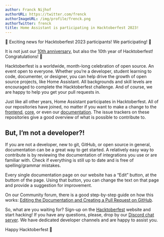 ```yaml
---
author: Franck Nijhof
authorURL: https://twitter.com/frenck
authorImageURL: /img/profile/frenck.png
authorTwitter: frenck
title: Home Assistant is participating in Hacktoberfest 2023!
---
```


📢 Exciting news for Hacktoberfest 2023 participants! We participating! 🎉

It is not just our [10th anniversary](https://www.home-assistant.io/blog/2023/09/17/10-years-home-assistant/), but also the 10th year of Hacktoberfest! Congratulations! 🎂

Hacktoberfest is a worldwide, month-long celebration of open source. An event open to everyone. Whether you’re a developer, student learning to code, documenter, or designer, you can help drive the growth of open source projects, like Home Assistant. All backgrounds and skill levels are encouraged to complete the Hacktoberfest challenge. And of course, we are happy to help you get your pull requests in.

Just like all other years, Home Assistant participates in Hacktoberfest. All of our repositories have joined, no matter if you want to make a change to the [frontend](https://github.com/home-assistant/frontend), [core](https://github.com/home-assistant/core), or even our [documentation](https://github.com/home-assistant/home-assistant.io). The issue trackers on these repositories give a good overview of what is possible to contribute to.

## But, I’m not a developer?!

If you are not a developer, new to git, GitHub, or open source in general, documentation can be a great way to get started. A relatively easy way to contribute is by reviewing the documentation of integrations you use or are familiar with. Check if everything is still up to date and is free of spelling/grammar mistakes.

Every single documentation page on our website has a “Edit” button, at the buttom of the page. Using that button, you can change the text on that page and provide a suggestion for improvement.

On our Community forum, there is a good step-by-step guide on how this works: [Editing the Documentation and Creating a Pull Request on GitHub](https://community.home-assistant.io/t/editing-the-documentation-and-creating-a-pull-request-on-github/9573).

So, what are you waiting for? Sign-up on the [Hacktoberfest](https://hacktoberfest.com/) website and start hacking! If you have any questions, please, drop by our [Discord chat server](https://www.home-assistant.io/join-chat). We have dedicated developer channels and are happy to assist you.

Happy Hacktoberfest 🎉
